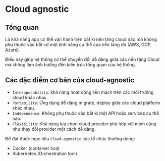 # Cloud agnostic

## Tổng quan

Là khả năng app có thể vận hành trên bất kì nền tảng cloud nào mà không phụ thuộc vào bất cứ một tính năng cụ thể của nền tảng đó (AWS, GCP, Azure).

Điều này giúp hệ thống có thể chuyển đổi dễ dàng giữa các nền tảng Cloud mà không làm ảnh hưởng đến kiến trúc tổng quan của hệ thống.

## Các đặc điểm cơ bản của cloud-agnostic

- `Interoperability`: khả năng hoạt động liền mạch trên các môi trường cloud khác nhau.
- `Portability`: Ứng dụng dễ dàng migrate, deploy giữa các cloud platform khác nhau.
- `Independence`: Không phụ thuộc vào bất kì một API hoặc services cụ thể nào.
- `Flexibility`: Khả năng lựa chọn cloud provider phù hợp với mình cũng như thay đổi provider một cách dễ dàng.

Để đạt được mục tiêu `cloud-agnostic` các tổ chức thường dùng:

- Docker (container hoá)
- Kubernetes (Orchestration tool)
